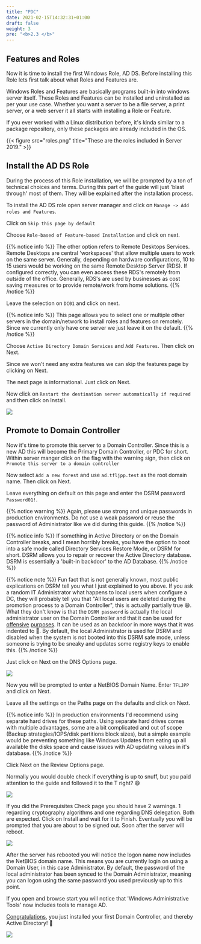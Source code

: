 ```yaml
---
title: "PDC"
date: 2021-02-15T14:32:31+01:00
draft: false
weight: 3
pre: "<b>2.3 </b>"
---
```


## Features and Roles

Now it is time to install the first Windows Role, AD DS. Before installing this Role lets first talk about what Roles and Features are.

Windows Roles and Features are basically programs built-in into windows server itself. These Roles and Features can be installed and uninstalled as per your use case. Whether you want a server to be a file server, a print server, or a web server it all starts with installing a Role or Feature.

If you ever worked with a Linux distribution before, it's kinda similar to a package repository, only these packages are already included in the OS.

{{< figure src="roles.png" title="These are the roles included in Server 2019." >}}

## Install the AD DS Role

During the process of this Role installation, we will be prompted by a ton of technical choices and terms. During this part of the guide will just 'blast through' most of them. They will be explained after the installation process.

To install the AD DS role open server manager and click on `Manage -> Add roles and Features`.

Click on `Skip this page by default`

Choose `Role-based of Feature-based Installation` and click on next.

{{% notice info %}}
The other option refers to Remote Desktops Services. Remote Desktops are central 'workspaces' that allow multiple users to work on the same server. Generally, depending on hardware configurations, 10 to 15 users would be working on the same Remote Desktop Server (RDS). If configured correctly, you can even access these RDS's remotely from outside of the office. Generally, RDS's are used by businesses as cost saving measures or to provide remote/work from home solutions.
{{% /notice %}}

Leave the selection on `DC01` and click on next.

{{% notice info %}}
This page allows you to select one or multiple other servers in the domain/network to install roles and features on remotely. Since we currently only have one server we just leave it on the default.
{{% /notice %}}

Choose `Active Directory Domain Services` and `Add Features`. Then click on Next.

Since we won't need any extra features we can skip the features page by clicking on Next.

The next page is informational. Just click on Next.

Now click on `Restart the destination server automatically if required` and then click on Install.

![](install_adds_role.gif)

## Promote to Domain Controller

Now it's time to promote this server to a Domain Controller. Since this is a new AD this will become the Primary Domain Controller, or PDC for short. Within server manger click on the flag with the warning sign, then click on `Promote this server to a domain controller`

Now select `Add a new forest` and use `ad.tfljpp.test` as the root domain name. Then click on Next.

Leave everything on default on this page and enter the DSRM password `Password01!`.

{{% notice warning %}}
Again, please use strong and unique passwords in production environments. Do not use a weak password or reuse the password of Administrator like we did during this guide.
{{% /notice %}}

{{% notice info %}}
If something in Active Directory or on the Domain Controller breaks, and I mean horribly breaks, you have the option to boot into a safe mode called Directory Services Restore Mode, or DSRM for short. DSRM allows you to repair or recover the Active Directory database. DSRM is essentially a 'built-in backdoor' to the AD Database.
{{% /notice %}}

{{% notice note %}}
Fun fact that is not generally known, most public explications on DSRM tell you what I just explained to you above. If you ask a random IT Administrator what happens to local users when configure a DC, they will probably tell you that "All local users are deleted during the promotion process to a Domain Controller", this is actually partially true 😄. What they don't know is that the `DSRM password` is actually the local administrator user on the Domain Controller and that it can be used for [offensive](https://adsecurity.org/?p=1714) [purposes](https://adsecurity.org/?p=1785). It can be used as an backdoor in more ways that it was indented to 👺. By default, the local Administrator is used for DSRM and disabled when the system is not booted into this DSRM safe mode, unless someone is trying to be sneaky and updates some registry keys to enable this.
{{% /notice %}}

Just click on Next on the DNS Options page.

![](promote_to_dc_01.gif)

Now you will be prompted to enter a NetBIOS Domain Name. Enter `TFLJPP` and click on Next.

Leave all the settings on the Paths page on the defaults and click on Next.

{{% notice info %}}
In production environments I'd recommend using separate hard drives for these paths. Using separate hard drives comes with multiple advantages, some are a bit complicated and out of scope (Backup strategies/IOPS/disk partitions block sizes), but a simple example would be preventing something like Windows Updates from eating up all available the disks space and cause issues with AD updating values in it's database.
{{% /notice %}}

Click Next on the Review Options page.

Normally you would double check if everything is up to snuff, but you paid attention to the guide and followed it to the T right? 😄

![](promote_to_dc_02.gif)

If you did the Prerequisites Check page you should have 2 warnings. 1 regarding cryptography algorithms and one regarding DNS delegation. Both are expected. Click on Install and wait for it to Finish. Eventually you will be prompted that you are about to be signed out. Soon after the server will reboot.

![](promote_to_dc_03.gif)

After the server has rebooted you will notice the logon name now includes the NetBIOS domain name. This means you are currently login on using a Domain User, in this case Administrator. By default, the password of the local administrator has been synced to the Domain Administrator, meaning you can logon using the same password you used previously up to this point.

If you open and browse start you will notice that 'Windows Administrative Tools' now includes tools to manage AD.

[Congratulations](https://www.youtube.com/watch?v=oyFQVZ2h0V8), you just installed your first Domain Controller, and thereby Active Directory! 🎊

![](promote_to_dc_04.gif)
